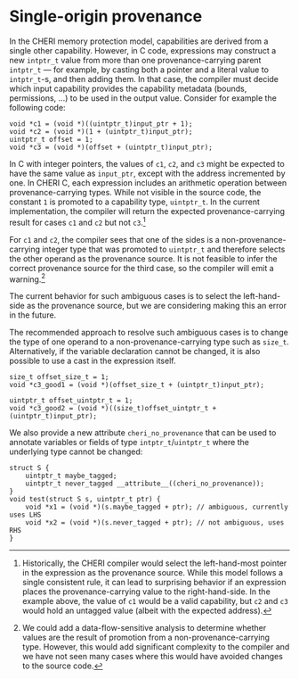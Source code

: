 # Single-origin provenance
<!--
\label{sec:ambiguous-provenance}
-->

In the CHERI memory protection model, capabilities are derived from a single other
capability.
However, in C code, expressions may construct a new `intptr_t` value from more
than one provenance-carrying parent `intptr_t` &mdash; for example, by casting both a
pointer and a literal value to `intptr_t`-s, and then adding them. <!--
\psnote{That literal value wouldn't have a non-empty provenance, so this isn't the best example.   Maybe better to have something like \texttt{p+(q1-q2)} ?}
\psnote{More generally, there is a bit of a mismatch between this and our C provenance treatment of \cintptrt, which there is a plain integer type with no provenance &mdash; but which regains provenance in some cases when cast back to a pointer.  To ponder...}
-->
In that case, the compiler must decide which input capability provides the
capability metadata (bounds, permissions, ...) to be used in the output
value.
Consider for example the following code:

```
void *c1 = (void *)((uintptr_t)input_ptr + 1);
void *c2 = (void *)(1 + (uintptr_t)input_ptr);
uintptr_t offset = 1;
void *c3 = (void *)(offset + (uintptr_t)input_ptr);
```

In C with integer pointers, the values of `c1`, `c2`, and `c3` might be expected to have the
same value as `input_ptr`, except with the address incremented by one.
In CHERI C, each expression includes an arithmetic operation between provenance-carrying types.
While not visible in the source code, the constant `1` is promoted to a capability type, `uintptr_t`.
In the current implementation, the compiler will return the expected provenance-carrying result for cases `c1` and `c2` but not `c3`.[^2]

For `c1` and `c2`, the compiler sees that one of the sides is a non-provenance-carrying integer type that was promoted to `uintptr_t` and therefore selects the other operand as the provenance source.
It is not feasible to infer the correct provenance source for the third case, so the compiler will emit a warning.[^3]

The current behavior for such ambiguous cases is to select the left-hand-side as the provenance source, but we are considering making this an error in the future.

The recommended approach to resolve such ambiguous cases is to change the type of one operand to a non-provenance-carrying type such as `size_t`.
Alternatively, if the variable declaration cannot be changed, it is also possible to use a cast in the expression itself.

```
size_t offset_size_t = 1;
void *c3_good1 = (void *)(offset_size_t + (uintptr_t)input_ptr);

uintptr_t offset_uintptr_t = 1;
void *c3_good2 = (void *)((size_t)offset_uintptr_t + (uintptr_t)input_ptr);
```

We also provide a new attribute `cheri_no_provenance` that can be used to annotate variables or fields of type `intptr_t`/`uintptr_t` where the underlying type cannot be changed:

```
struct S {
    uintptr_t maybe_tagged;
    uintptr_t never_tagged __attribute__((cheri_no_provenance));
}
void test(struct S s, uintptr_t ptr) {
    void *x1 = (void *)(s.maybe_tagged + ptr); // ambiguous, currently uses LHS
    void *x2 = (void *)(s.never_tagged + ptr); // not ambiguous, uses RHS
}
```

<!--
\psnote{This doesn't really explain what `cheri_no_provenance` does?  And what it means when applied to other types?}\arnote{compiler error if it's not \cuintptrt. Will try to improve example later.}
-->

[^2]: Historically, the CHERI compiler would select the left-hand-most pointer in the expression as the provenance source.
While this model follows a single consistent rule, it can lead to surprising behavior if an expression places the provenance-carrying value to the right-hand-side.
In the example above, the value of `c1` would be a valid capability, but `c2` and `c3` would hold an untagged value (albeit with the expected address).

[^3]: We could add a data-flow-sensitive analysis to determine whether values are the result of promotion from a non-provenance-carrying type.
However, this would add significant complexity to the compiler and we have not seen many cases where this would have avoided changes to the source code.
<!--
\psnote{from a language-design POV, it'd be pretty horrid to have substantial semantics depend on just how smart one's analysis is}
\arnote{I agree. Even the current behavior is quite ugly, but at least it has measurable compatibility benefits.}
-->
